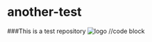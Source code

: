 another-test
============
###This is a test repository
![logo](http://cdn.polarisindustries.com/polaris/vic/2013/images/victory-logo.png)
	//code block
